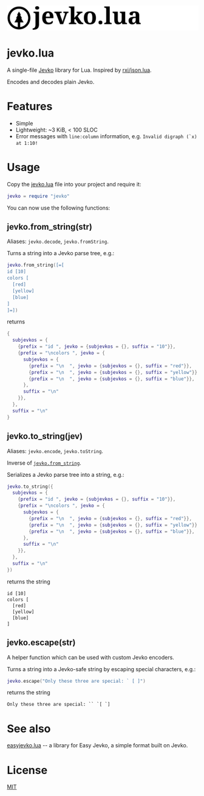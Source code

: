 ![jevko.lua logo](logo.svg)

# jevko.lua

A single-file [Jevko](https://jevko.org) library for Lua. Inspired by [rxi/json.lua](https://github.com/rxi/json.lua).

Encodes and decodes plain Jevko.

# Features

* Simple
* Lightweight: ~3 KiB, < 100 SLOC
* Error messages with `line:column` information, e.g. `` Invalid digraph (`x) at 1:10! ``

# Usage

Copy the [jevko.lua](jevko.lua?raw=1) file into your project and require it:

```lua
jevko = require "jevko"
```

You can now use the following functions:

## jevko.from_string(str)

Aliases: `jevko.decode`, `jevko.fromString`.

Turns a string into a Jevko parse tree, e.g.:

```lua
jevko.from_string([=[
id [10]
colors [
  [red]
  [yellow]
  [blue]
]
]=])
```

returns

```lua
{
  subjevkos = {
    {prefix = "id ", jevko = {subjevkos = {}, suffix = "10"}},
    {prefix = "\ncolors ", jevko = {
      subjevkos = {
        {prefix = "\n  ", jevko = {subjevkos = {}, suffix = "red"}},
        {prefix = "\n  ", jevko = {subjevkos = {}, suffix = "yellow"}},
        {prefix = "\n  ", jevko = {subjevkos = {}, suffix = "blue"}},
      },
      suffix = "\n"
    }},
  },
  suffix = "\n"
}
```

## jevko.to_string(jev)

Aliases: `jevko.encode`, `jevko.toString`.

Inverse of [`jevko.from_string`](#jevkofrom_stringstr).

Serializes a Jevko parse tree into a string, e.g.:

```lua
jevko.to_string({
  subjevkos = {
    {prefix = "id ", jevko = {subjevkos = {}, suffix = "10"}},
    {prefix = "\ncolors ", jevko = {
      subjevkos = {
        {prefix = "\n  ", jevko = {subjevkos = {}, suffix = "red"}},
        {prefix = "\n  ", jevko = {subjevkos = {}, suffix = "yellow"}},
        {prefix = "\n  ", jevko = {subjevkos = {}, suffix = "blue"}},
      },
      suffix = "\n"
    }},
  },
  suffix = "\n"
})
```

returns the string

```
id [10]
colors [
  [red]
  [yellow]
  [blue]
]

```

## jevko.escape(str)

A helper function which can be used with custom Jevko encoders.

Turns a string into a Jevko-safe string by escaping special characters, e.g.:

```lua
jevko.escape("Only these three are special: ` [ ]")
```

returns the string

```
Only these three are special: `` `[ `]
```

# See also

[easyjevko.lua](https://github.com/jevko/easyjevko.lua) -- a library for Easy Jevko, a simple format built on Jevko.

# License

[MIT](LICENSE)